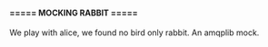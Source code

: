 #### ===== MOCKING RABBIT ===== ####

We play with alice, we found no bird only rabbit. An amqplib mock.